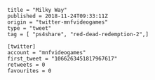 ```
title = "Milky Way"
published = 2018-11-24T09:33:11Z
origin = "twitter-mnfvideogames"
type = "tweet"
tag = [ "ps4share", "red-dead-redemption-2",]

[twitter]
account = "mnfvideogames"
first_tweet = "1066263451817967617"
retweets = 0
favourites = 0
```

<p class='image'><img src='https://mnf.m17s.net/2018/11/24/Dswg9P9WkAA2V8P.jpg' alt=''></p>

